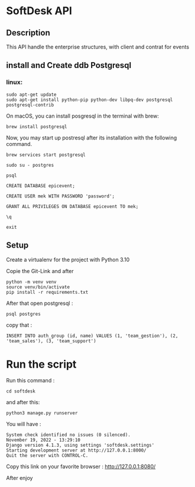 # SoftDesk API
## Description
This API handle the enterprise structures, with client and contrat for events
## install and Create ddb Postgresql

### linux:
```angular2html
sudo apt-get update
sudo apt-get install python-pip python-dev libpq-dev postgresql postgresql-contrib
```

On macOS, you can install posgresql in the terminal with brew:
```angular2html
brew install postgresql
```
Now, you may start up postresql after its installation with the following command.
```angular2html
brew services start postgresql
```
```angular2html
sudo su - postgres
```
```angular2html
psql
```
```angular2html
CREATE DATABASE epicevent;
```
```angular2html
CREATE USER mek WITH PASSWORD 'password';
```
```angular2html
GRANT ALL PRIVILEGES ON DATABASE epicevent TO mek;
```
```angular2html
\q
```
```angular2html
exit
```

## Setup
Create a virtualenv for the project with Python 3.10

Copie the Git-Link and after  
```
python -m venv venv
source venv/bin/activate
pip install -r requirements.txt
```
After that open postgresql :
```
psql postgres
```
copy that :
```
INSERT INTO auth_group (id, name) VALUES (1, 'team_gestion'), (2, 'team_sales'), (3, 'team_support')
```

# Run the script

Run this command :
```
cd softdesk
```
and after this:
```
python3 manage.py runserver
```

You will have :
```
System check identified no issues (0 silenced).
November 19, 2022 - 13:29:10
Django version 4.1.3, using settings 'softdesk.settings'
Starting development server at http://127.0.0.1:8000/
Quit the server with CONTROL-C.

```
Copy this link on your favorite browser :
http://127.0.0.1:8080/



After enjoy